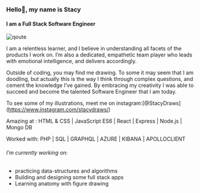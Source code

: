 ### Hello👋, my name is Stacy
#### I am  a Full Stack Software Engineer

![qoute](https://user-images.githubusercontent.com/47963818/101625804-faa1c100-39e9-11eb-86a9-7bebbe7f80a3.gif)

I am a relentless learner, and I believe in understanding all facets of the products I work on. I’m also a dedicated, empathetic team player who leads with emotional intelligence, and delivers accordingly. 

Outside of coding, you may find me drawing. To some it may seem that I am doodling, but actually this is the way I think through complex questions, and cement the knowledge I’ve gained. By embracing my creativity I was able to succeed and become the talented Software Engineer that I am today. 

To see some of my illustrations, meet me on instagram:[@StacyDraws] (https://www.instagram.com/stacydraws/)

Amazing at : HTML & CSS | JavaScript ES6 | React | Express | Node.js | Mongo DB

Worked with: PHP | SQL | GRAPHQL | AZURE | KIBANA | APOLLOCLIENT

###### I’m currently working on:
- practicing data-structures and algorithms
- Building and designing some full stack apps 
- Learning anatomy with figure drawing

<!--
**StacyLafume/StacyLafume** is a ✨ _special_ ✨ repository because its `README.md` (this file) appears on your GitHub profile.

Here are some ideas to get you started:

- 🔭 I’m currently working on ...
- 🌱 I’m currently learning ...
- 👯 I’m looking to collaborate on ...
- 🤔 I’m looking for help with ...
- 💬 Ask me about ...
- 📫 How to reach me: ...
- 😄 Pronouns: ...
- ⚡ Fun fact: ...
-->
